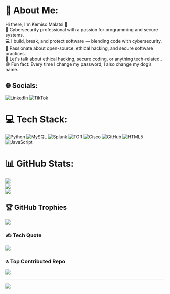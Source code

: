 # 💫 About Me:
Hi there, I'm Kemiso Malatsi 👋<br>🔭 Cybersecurity professional with a passion for programming and secure systems.<br>💻 I build, break, and protect software — blending code with cybersecurity.<br>🌱 Passionate about open-source, ethical hacking, and secure software practices. <br>💬 Let's talk about ethical hacking, secure coding, or anything tech-related..<br>😄 Fun fact: Every time I change my password, I also change my dog’s name.<br>


## 🌐 Socials:
[![LinkedIn](https://img.shields.io/badge/LinkedIn-%230077B5.svg?logo=linkedin&logoColor=white)](https://linkedin.com/in/https://www.linkedin.com/in/kemiso-malatsi-4673022b8/) [![TikTok](https://img.shields.io/badge/TikTok-%23000000.svg?logo=TikTok&logoColor=white)](https://tiktok.com/@https://www.tiktok.com/@_nobody412?_t=ZM-8tR8nzbc1HZ&_r=1) 

# 💻 Tech Stack:
![Python](https://img.shields.io/badge/python-3670A0?style=for-the-badge&logo=python&logoColor=ffdd54) ![MySQL](https://img.shields.io/badge/mysql-4479A1.svg?style=for-the-badge&logo=mysql&logoColor=white) ![Splunk](https://img.shields.io/badge/splunk-%23000000.svg?style=for-the-badge&logo=splunk&logoColor=white) ![TOR](https://img.shields.io/badge/tor-%237E4798.svg?style=for-the-badge&logo=tor-project&logoColor=white) ![Cisco](https://img.shields.io/badge/cisco-%23049fd9.svg?style=for-the-badge&logo=cisco&logoColor=black) ![GitHub](https://img.shields.io/badge/github-%23121011.svg?style=for-the-badge&logo=github&logoColor=white) ![HTML5](https://img.shields.io/badge/html5-%23E34F26.svg?style=for-the-badge&logo=html5&logoColor=white) ![JavaScript](https://img.shields.io/badge/javascript-%23323330.svg?style=for-the-badge&logo=javascript&logoColor=%23F7DF1E)
# 📊 GitHub Stats:
![](https://github-readme-stats.vercel.app/api?username=kemisomalatsi&theme=transparent&hide_border=false&include_all_commits=true&count_private=true)<br/>
![](https://github-readme-streak-stats.herokuapp.com/?user=kemisomalatsi&theme=transparent&hide_border=false)<br/>
![](https://github-readme-stats.vercel.app/api/top-langs/?username=kemisomalatsi&theme=transparent&hide_border=false&include_all_commits=true&count_private=true&layout=compact)

## 🏆 GitHub Trophies
![](https://github-profile-trophy.vercel.app/?username=kemisomalatsi&theme=gruvbox&no-frame=false&no-bg=false&margin-w=4)

### ✍️ Tech Quote
![](https://quotes-github-readme.vercel.app/api?type=vetical&theme=merko)

### 🔝 Top Contributed Repo
![](https://github-contributor-stats.vercel.app/api?username=kemisomalatsi&limit=5&theme=radical&combine_all_yearly_contributions=true)

---
[![](https://visitcount.itsvg.in/api?id=kemisomalatsi&icon=0&color=0)](https://visitcount.itsvg.in)

<!-- Proudly created with GPRM ( https://gprm.itsvg.in ) -->
